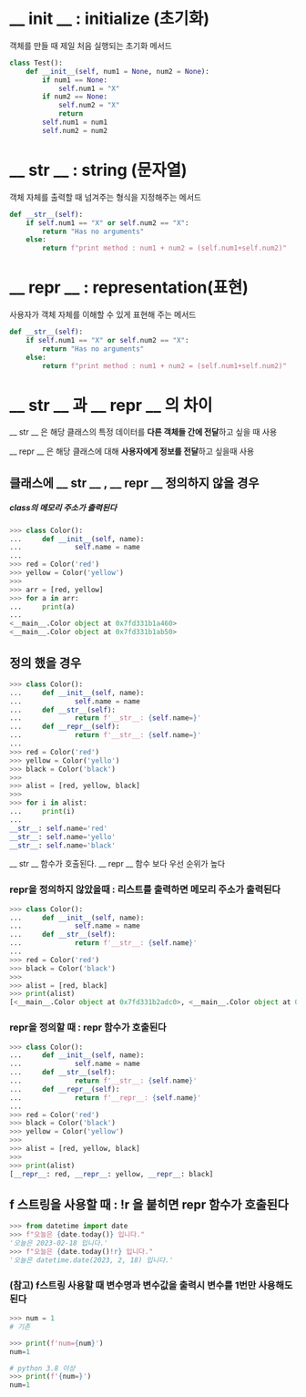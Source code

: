 # __ init __ : initialize (초기화)

객체를 만들 때 제일 처음 실행되는 초기화 메서드

```python
class Test():
	def __init__(self, num1 = None, num2 = None):
		if num1 == None:
			self.num1 = "X"
		if num2 == None:
			self.num2 = "X"
			return 
		self.num1 = num1
		self.num2 = num2
```

 

# __ str __ : string (문자열)

객체 자체를 출력할 때 넘겨주는 형식을 지정해주는 메서드

```python
def __str__(self):
	if self.num1 == "X" or self.num2 == "X":
		return "Has no arguments"
	else:
		return f"print method : num1 + num2 = (self.num1+self.num2)" 
```



# __ repr __ : representation(표현)

사용자가 객체 자체를 이해할 수 있게 표현해 주는 메서드

```python
def __str__(self):
	if self.num1 == "X" or self.num2 == "X":
		return "Has no arguments"
	else:
		return f"print method : num1 + num2 = (self.num1+self.num2)" 
```



# __ str __ 과 __ repr __ 의 차이

__ str __ 은 해당 클래스의 특정 데이터를 **다른 객체들 간에 전달**하고 싶을 때 사용

__ repr __ 은 해당 클래스에 대해 **사용자에게 정보를 전달**하고 싶을때 사용



## 클래스에 __ str __ , __ repr __  정의하지 않을 경우

##### class의 메모리 주소가 출력된다

```python
>>> class Color():
...     def __init__(self, name):
...             self.name = name
...
>>> red = Color('red')
>>> yellow = Color('yellow')
>>>
>>> arr = [red, yellow]
>>> for a in arr:
...     print(a)
...
<__main__.Color object at 0x7fd331b1a460>
<__main__.Color object at 0x7fd331b1ab50>
```

## 정의 했을 경우

```python
>>> class Color():
...     def __init__(self, name):
...             self.name = name
...     def __str__(self):
...             return f'__str__: {self.name=}'
...     def __repr__(self):
...             return f'__str__: {self.name=}'
...
>>> red = Color('red')
>>> yellow = Color('yello')
>>> black = Color('black')
>>>
>>> alist = [red, yellow, black]
>>>
>>> for i in alist:
...     print(i)
...
__str__: self.name='red'
__str__: self.name='yello'
__str__: self.name='black'
```

__ str __ 함수가 호출된다.  __ repr __ 함수 보다 우선 순위가 높다

### repr을 정의하지 않았을때 : 리스트를 출력하면 메모리 주소가 출력된다

```python
>>> class Color():
...     def __init__(self, name):
...             self.name = name
...     def __str__(self):
...             return f'__str__: {self.name}'
...
>>> red = Color('red')
>>> black = Color('black')
>>>
>>> alist = [red, black]
>>> print(alist)
[<__main__.Color object at 0x7fd331b2adc0>, <__main__.Color object at 0x7fd331b2a8e0>]
```

### repr을 정의할 때 : repr 함수가 호출된다

```python
>>> class Color():
...     def __init__(self, name):
...             self.name = name
...     def __str__(self):
...             return f'__str__: {self.name}'
...     def __repr__(self):
...             return f'__repr__: {self.name}'
...
>>> red = Color('red')
>>> black = Color('black')
>>> yellow = Color('yellow')
>>>
>>> alist = [red, yellow, black]
>>>
>>> print(alist)
[__repr__: red, __repr__: yellow, __repr__: black]
```

## f 스트링을 사용할 때 : !r 을 붙히면 repr 함수가 호출된다

```python
>>> from datetime import date
>>> f"오늘은 {date.today()} 입니다."
'오늘은 2023-02-18 입니다.'
>>> f"오늘은 {date.today()!r} 입니다."
'오늘은 datetime.date(2023, 2, 18) 입니다.'
```

### (참고) f스트링 사용할 때 변수명과 변수값을 출력시 변수를 1번만 사용해도 된다

```python
>>> num = 1
# 기존

>>> print(f'num={num}')
num=1

# python 3.8 이상
>>> print(f'{num=}')
num=1
```

